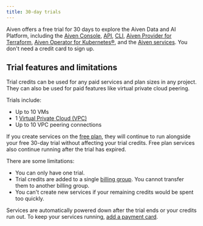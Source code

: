 ```yaml
---
title: 30-day trials
---
```


Aiven offers a free trial for 30 days to explore the Aiven Data and AI Platform, including the [Aiven Console](/docs/tools/aiven-console), [API](/docs/tools/api), [CLI](/docs/tools/cli), [Aiven Provider for Terraform](/docs/tools/terraform), [Aiven Operator for Kubernetes®](/docs/tools/kubernetes), and the [Aiven services](/docs/products/services). You don't need a credit card to sign up.

## Trial features and limitations

Trial credits can be used for any paid services and plan sizes in any project. They can
also be used for paid features like virtual private cloud peering.

Trials include:

-   Up to 10 VMs
-   1 [Virtual Private Cloud (VPC)](/docs/platform/howto/manage-vpc-peering)
-   Up to 10 VPC peering connections

If you create services on the [free plan](/docs/platform/concepts/free-plan), they will
continue to run alongside your free 30-day trial without affecting your trial credits.
Free plan services also continue running after the trial has expired.

<!-- vale off -->
There are some limitations:

-   You can only have one trial.
-   Trial credits are added to a single
    [billing group](/docs/platform/concepts/billing-groups-overview). You cannot transfer them to
    another billing group.
-   You can't create new services if your remaining credits would be spent too quickly.
<!-- vale on -->

Services are automatically powered down after the trial ends or your credits run out. To
keep your services running, [add a payment card](/docs/platform/howto/manage-payment-card).
